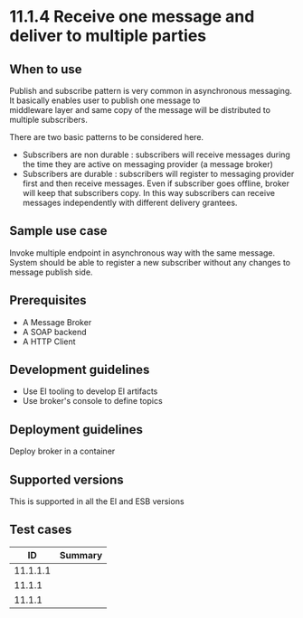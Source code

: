# 11.1.4 Receive one message and deliver to multiple parties


## When to use

Publish and subscribe pattern is very common in asynchronous messaging. It basically enables user to publish one message to \
middleware layer and same copy of the message will be distributed to multiple subscribers. 

There are two basic patterns to be considered here. 

 - Subscribers are non durable : subscribers will receive messages during the time they are active on messaging provider (a message broker)
 - Subscribers are durable : subscribers will register to messaging provider first and then receive messages. Even if subscriber
                             goes offline, broker will keep that subscribers copy. In this way subscribers can receive messages independently
                             with different delivery grantees.    

## Sample use case

Invoke multiple endpoint in asynchronous way with the same message. System should be able to register a new subscriber
without any changes to message publish side. 

## Prerequisites

 - A Message Broker 
 - A SOAP backend
 - A HTTP Client 


## Development guidelines

 - Use EI tooling to develop EI artifacts 
 - Use broker's console to define topics


## Deployment guidelines

Deploy broker in a container

## Supported versions

This is supported in all the EI and ESB versions

## Test cases

| ID        | Summary                                                |
| ----------|:------------------------------------------------------:|
| 11.1.1.1  |  |
| 11.1.1    |  |
| 11.1.1    |  |
